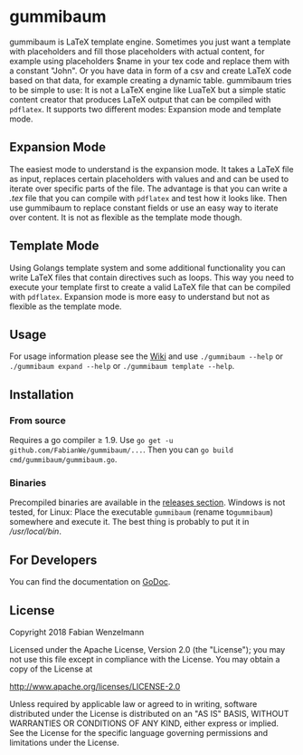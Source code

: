 
# gummibaum
gummibaum is LaTeX template engine. Sometimes you just want a template with placeholders and fill those placeholders with actual content, for example using placeholders $name in your tex code and replace them with a constant "John". Or you have data in form of a csv and create LaTeX code based on that data, for example creating a dynamic table.
gummibaum tries to be simple to use: It is not a LaTeX engine like LuaTeX but a simple static content creator that produces LaTeX output that can be compiled with `pdflatex`.
It supports two different modes: Expansion mode and template mode.
## Expansion Mode
The easiest mode to understand is the expansion mode. It takes a LaTeX file as input, replaces certain placeholders with values and and can be used to iterate over specific parts of the file. The advantage is that you can write a *.tex* file that you can compile with `pdflatex` and test how it looks like. Then use gummibaum to replace constant fields or use an easy way to iterate over content. It is not as flexible as the template mode though.
## Template Mode
Using Golangs template system and some additional functionality you can write LaTeX files that contain directives such as loops. This way you need to execute your template first to create a valid LaTeX file that can be compiled with `pdflatex`.
Expansion mode is more easy to understand but not as flexible as the template mode.
## Usage
For usage information please see the [Wiki](https://github.com/FabianWe/gummibaum/wiki) and use `./gummibaum --help` or `./gummibaum expand --help` or `./gummibaum template --help`.
## Installation
### From source
Requires a go compiler ≥ 1.9. Use `go get -u github.com/FabianWe/gummibaum/...`. Then you can `go build cmd/gummibaum/gummibaum.go`.
### Binaries
Precompiled binaries are available in the [releases section](https://github.com/FabianWe/gummibaum/releases).
Windows is not tested, for Linux: Place the executable `gummibaum` (rename to`gummibaum`) somewhere and execute it. The best thing is probably to put it in */usr/local/bin*.
## For Developers
You can find the documentation on [GoDoc](https://godoc.org/github.com/FabianWe/gummibaum).
## License
Copyright 2018 Fabian Wenzelmann

Licensed under the Apache License, Version 2.0 (the "License");
you may not use this file except in compliance with the License.
You may obtain a copy of the License at

http://www.apache.org/licenses/LICENSE-2.0

Unless required by applicable law or agreed to in writing, software
distributed under the License is distributed on an "AS IS" BASIS,
WITHOUT WARRANTIES OR CONDITIONS OF ANY KIND, either express or implied.
See the License for the specific language governing permissions and
limitations under the License.
